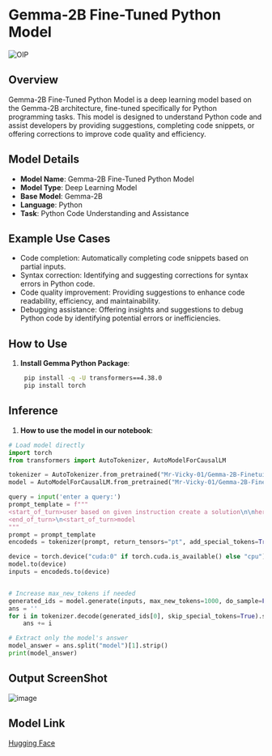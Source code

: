 # Gemma-2B Fine-Tuned Python Model
![OIP](https://github.com/Mr-Vicky-01/tamil_summarization/assets/143078285/d2e4fb7a-53d5-4e83-886f-7a8b5fc50504)

## Overview
Gemma-2B Fine-Tuned Python Model is a deep learning model based on the Gemma-2B architecture, fine-tuned specifically for Python programming tasks. This model is designed to understand Python code and assist developers by providing suggestions, completing code snippets, or offering corrections to improve code quality and efficiency.

## Model Details
- **Model Name**: Gemma-2B Fine-Tuned Python Model
- **Model Type**: Deep Learning Model
- **Base Model**: Gemma-2B
- **Language**: Python
- **Task**: Python Code Understanding and Assistance

## Example Use Cases
- Code completion: Automatically completing code snippets based on partial inputs.
- Syntax correction: Identifying and suggesting corrections for syntax errors in Python code.
- Code quality improvement: Providing suggestions to enhance code readability, efficiency, and maintainability.
- Debugging assistance: Offering insights and suggestions to debug Python code by identifying potential errors or inefficiencies.

## How to Use
1. **Install Gemma Python Package**:
   ```bash
    pip install -q -U transformers==4.38.0
    pip install torch
   ```

## Inference
1. **How to use the model in our notebook**:
```python
# Load model directly
import torch
from transformers import AutoTokenizer, AutoModelForCausalLM

tokenizer = AutoTokenizer.from_pretrained("Mr-Vicky-01/Gemma-2B-Finetuined-pythonCode")
model = AutoModelForCausalLM.from_pretrained("Mr-Vicky-01/Gemma-2B-Finetuined-pythonCode")

query = input('enter a query:')
prompt_template = f"""
<start_of_turn>user based on given instruction create a solution\n\nhere are the instruction {query}
<end_of_turn>\n<start_of_turn>model
"""
prompt = prompt_template
encodeds = tokenizer(prompt, return_tensors="pt", add_special_tokens=True).input_ids

device = torch.device("cuda:0" if torch.cuda.is_available() else "cpu")
model.to(device)
inputs = encodeds.to(device)


# Increase max_new_tokens if needed
generated_ids = model.generate(inputs, max_new_tokens=1000, do_sample=False, pad_token_id=tokenizer.eos_token_id)
ans = ''
for i in tokenizer.decode(generated_ids[0], skip_special_tokens=True).split('<end_of_turn>')[:2]:
    ans += i

# Extract only the model's answer
model_answer = ans.split("model")[1].strip()
print(model_answer)
```

## Output ScreenShot

![image](https://github.com/Mr-Vicky-01/tamil_summarization/assets/143078285/dcf7edab-0e24-4b5f-89bb-9a98059b7097)

## Model Link

[Hugging Face](https://huggingface.co/Mr-Vicky-01/Gemma-2B-Finetuined-pythonCode)
